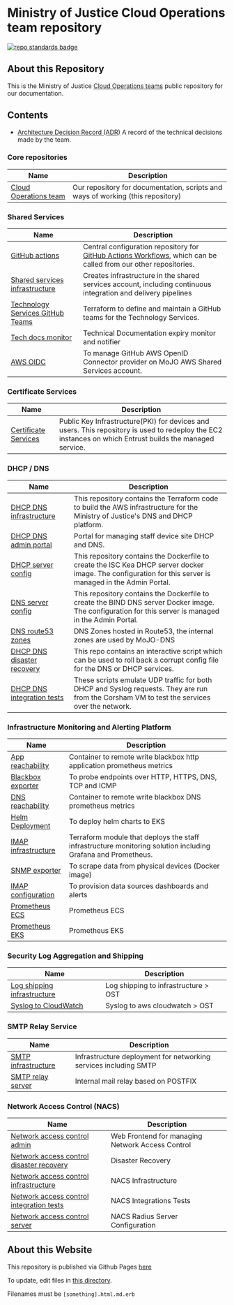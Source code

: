 # Ministry of Justice Cloud Operations team repository
[![repo standards badge](https://img.shields.io/badge/dynamic/json?color=blue&style=for-the-badge&logo=github&label=MoJ%20Compliant&query=%24.data%5B%3F%28%40.name%20%3D%3D%20%22cloud-operations%22%29%5D.status&url=https%3A%2F%2Foperations-engineering-reports.cloud-platform.service.justice.gov.uk%2Fgithub_repositories)](https://operations-engineering-reports.cloud-platform.service.justice.gov.uk/github_repositories#cloud-operations "Link to report")

## About this Repository

This is the Ministry of Justice [Cloud Operations teams](https://ministryofjustice.github.io/cloud-operations) public repository for our documentation.

## Contents
- [Architecture Decision Record (ADR)](architecture-decision-record) A record of the technical decisions made by the team.

### Core repositories
| Name | Description |
|-|-|
| [Cloud Operations team](https://github.com/ministryofjustice/cloud-operations) | Our repository for documentation, scripts and ways of working (this repository) |

### Shared Services
| Name | Description |
|-|-|
| [GitHub actions](https://github.com/ministryofjustice/cloud-operations-github-actions) | Central configuration repository for [GitHub Actions Workflows](https://docs.github.com/en/actions/using-workflows/about-workflows), which can be called from our other repositories. |
| [Shared services infrastructure](https://github.com/ministryofjustice/staff-device-shared-services-infrastructure) | Creates infrastructure in the shared services account, including continuous integration and delivery pipelines |
| [Technology Services GitHub Teams](https://github.com/ministryofjustice/staff-technology-services-github-teams) | Terraform to define and maintain a GitHub teams for the Technology Services. |
| [Tech docs monitor](https://github.com/ministryofjustice/tech-docs-monitor) | Technical Documentation expiry monitor and notifier |
| [AWS OIDC](https://github.com/ministryofjustice/mojo-aws-github-oidc-provider) |To manage GitHub AWS OpenID Connector provider on MoJO AWS Shared Services account.|



### Certificate Services
| Name | Description |
|-|-|
| [Certificate Services](https://github.com/ministryofjustice/staff-infrastructure-certificate-services) | Public Key Infrastructure(PKI) for devices and users. This repository is used to redeploy the EC2 instances on which Entrust builds the managed service. |

### DHCP / DNS
| Name | Description |
|-|-|
| [DHCP DNS infrastructure](https://github.com/ministryofjustice/staff-device-dns-dhcp-infrastructure) | This repository contains the Terraform code to build the AWS infrastructure for the Ministry of Justice's DNS and DHCP platform. |
| [DHCP DNS admin portal](https://github.com/ministryofjustice/staff-device-dns-dhcp-admin) | Portal for managing staff device site DHCP and DNS. |
| [DHCP server config](https://github.com/ministryofjustice/staff-device-dhcp-server) | This repository contains the Dockerfile to create the ISC Kea DHCP server docker image. The configuration for this server is managed in the Admin Portal. |
| [DNS server config](https://github.com/ministryofjustice/staff-device-dns-server) | This repository contains the Dockerfile to create the BIND DNS server Docker image. The configuration for this server is managed in the Admin Portal. |
| [DNS route53 zones](https://github.com/ministryofjustice/staff-device-private-dns-zone) | DNS Zones hosted in Route53, the internal zones are used by MoJO-DNS |
| [DHCP DNS disaster recovery](https://github.com/ministryofjustice/staff-device-dns-dhcp-disaster-recovery) | This repo contains an interactive script which can be used to roll back a corrupt config file for the DNS or DHCP services. |
| [DHCP DNS integration tests](https://github.com/ministryofjustice/staff-device-logging-dns-dhcp-integration-tests) | These scripts emulate UDP traffic for both DHCP and Syslog requests. They are run from the Corsham VM to test the services over the network. |

### Infrastructure Monitoring and Alerting Platform
| Name | Description |
|-|-|
| [App reachability](https://github.com/ministryofjustice/staff-infrastructure-monitoring-app-reachability) | Container to remote write blackbox http application prometheus metrics |
| [Blackbox exporter](https://github.com/ministryofjustice/staff-infrastructure-monitoring-blackbox-exporter) | To probe endpoints over HTTP, HTTPS, DNS, TCP and ICMP |
| [DNS reachability](https://github.com/ministryofjustice/staff-infrastructure-monitoring-dns-reachability) | Container to remote write blackbox DNS prometheus metrics
| [Helm Deployment](https://github.com/ministryofjustice/staff-infrastructure-monitoring-deployments) | To deploy helm charts to EKS
| [IMAP infrastructure](https://github.com/ministryofjustice/staff-infrastructure-monitoring) | Terraform module that deploys the staff infrastructure monitoring solution including Grafana and Prometheus.
| [SNMP exporter](https://github.com/ministryofjustice/staff-infrastructure-monitoring-snmpexporter) | To scrape data from physical devices (Docker image) |
| [IMAP configuration](https://github.com/ministryofjustice/staff-infrastructure-monitoring-config) | To provision data sources dashboards and alerts 
| [Prometheus ECS](https://github.com/ministryofjustice/staff-infrastructure-metric-aggregation-server) | Prometheus ECS
| [Prometheus EKS](https://github.com/ministryofjustice/staff-infrastructure-metric-aggregator-cloud) | Prometheus EKS

### Security Log Aggregation and Shipping
| Name | Description |
|-|-|
| [Log shipping infrastructure](https://github.com/ministryofjustice/staff-device-logging-infrastructure) | Log shipping to infrastructure > OST
| [Syslog to CloudWatch](https://github.com/ministryofjustice/staff-device-logging-syslog-to-cloudwatch) | Syslog to aws cloudwatch > OST

### SMTP Relay Service
| Name | Description |
|-|-|
| [SMTP infrastructure](https://github.com/ministryofjustice/staff-infrastructure-network-services) | Infrastructure deployment for networking services including SMTP |
| [SMTP relay server](https://github.com/ministryofjustice/staff-infrastructure-smtp-relay-server) | Internal mail relay based on POSTFIX

### Network Access Control (NACS)

| Name | Description |
|-|-|
| [Network access control admin](https://github.com/ministryofjustice/network-access-control-admin) | Web Frontend for managing Network Access Control |
| [Network access control disaster recovery](https://github.com/ministryofjustice/network-access-control-disaster-recovery) | Disaster Recovery |
| [Network access control infrastructure](https://github.com/ministryofjustice/network-access-control-infrastructure) | NACS Infrastructure |
| [Network access control integration tests](https://github.com/ministryofjustice/network-access-control-integration-tests) | NACS Integrations Tests |
| [Network access control server ](https://github.com/ministryofjustice/network-access-control-server ) | NACS Radius Server Configuration |

## About this Website

This repository is published via Github Pages [here](https://ministryofjustice.github.io/cloud-operations/#cloud-operations)

To update, edit files in [this directory](https://github.com/ministryofjustice/cloud-operations/tree/main/source).

Filenames must be `[something].html.md.erb`
